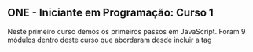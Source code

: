## ONE - Iniciante em Programação: Curso 1 
<p>Neste primeiro curso demos os primeiros passos em JavaScript. Foram 9 módulos dentro deste curso que abordaram desde incluir a tag <code><script></code> até a utilização do <code>array</code>. 
<br>O curso "JavaScript e HTML: desenvolva um jogo e pratique lógica de programação" foi aplicado pelo excelente professor Flávio Almeida onde o principal objetivo era desenvolver um jogo de adivinhação. Ao decorres dos módulos, alguns exercícios foram passados para prática e arquivei alguns deles na pasta <a href="https://github.com/lucasmoura96/oracle-one-alura-curso1/tree/main/exercicioFinal">exerciciosTreino</a>.
<br>Este jogo gera quatro números aleatórios de 1 a 10 e esses números não se repetem. O usuário entra com um número de sua escolha através de um <code>input</code> e confirma clicando em um <code>button</code>.
Em seguida o sistema retorna se ele acertou ou não.

Resultado:

![image](https://user-images.githubusercontent.com/128440501/230450152-6796ef43-8ae9-4aab-b967-66738471a83a.png)

![image](https://user-images.githubusercontent.com/128440501/230450317-2217f8f7-97d1-4d1d-b916-267213682134.png)

Aproveitando que estou estudando HTML no meu curso superior, personalizei o programa utilizado um pouco de <code>CSS</code>. A estrutura do código pode ser encontrada na pasta <a href="https://github.com/lucasmoura96/oracle-one-alura-curso1/tree/main/exercicioFinal">exercicioFinal</a>.

Resultado:

![image](https://user-images.githubusercontent.com/128440501/230451730-8ed207c2-d62e-42f1-af38-14444f8db1b5.png)




